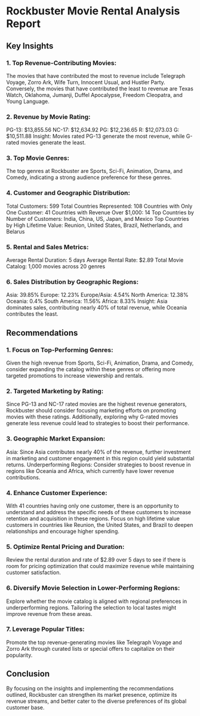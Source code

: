 # Rockbuster Movie Rental Analysis Report

## Key Insights

### 1. Top Revenue-Contributing Movies:

The movies that have contributed the most to revenue include Telegraph Voyage, Zorro Ark, Wife Turn, Innocent Usual, and Hustler Party.
Conversely, the movies that have contributed the least to revenue are Texas Watch, Oklahoma, Jumanji, Duffel Apocalypse, Freedom Cleopatra, and Young Language.

### 2. Revenue by Movie Rating:

PG-13: $13,855.56
NC-17: $12,634.92
PG: $12,236.65
R: $12,073.03
G: $10,511.88
Insight: Movies rated PG-13 generate the most revenue, while G-rated movies generate the least.

### 3. Top Movie Genres:

The top genres at Rockbuster are Sports, Sci-Fi, Animation, Drama, and Comedy, indicating a strong audience preference for these genres.

### 4. Customer and Geographic Distribution:

Total Customers: 599
Total Countries Represented: 108
Countries with Only One Customer: 41
Countries with Revenue Over $1,000: 14
Top Countries by Number of Customers: India, China, US, Japan, and Mexico
Top Countries by High Lifetime Value: Reunion, United States, Brazil, Netherlands, and Belarus

### 5. Rental and Sales Metrics:

Average Rental Duration: 5 days
Average Rental Rate: $2.89
Total Movie Catalog: 1,000 movies across 20 genres

### 6. Sales Distribution by Geographic Regions:

Asia: 39.85%
Europe: 12.23%
Europe/Asia: 4.54%
North America: 12.38%
Oceania: 0.4%
South America: 11.56%
Africa: 8.33%
Insight: Asia dominates sales, contributing nearly 40% of total revenue, while Oceania contributes the least.

## Recommendations

### 1. Focus on Top-Performing Genres:

Given the high revenue from Sports, Sci-Fi, Animation, Drama, and Comedy, consider expanding the catalog within these genres or offering more targeted promotions to increase viewership and rentals.

### 2. Targeted Marketing by Rating:

Since PG-13 and NC-17 rated movies are the highest revenue generators, Rockbuster should consider focusing marketing efforts on promoting movies with these ratings. Additionally, exploring why G-rated movies generate less revenue could lead to strategies to boost their performance.

### 3. Geographic Market Expansion:

Asia: Since Asia contributes nearly 40% of the revenue, further investment in marketing and customer engagement in this region could yield substantial returns.
Underperforming Regions: Consider strategies to boost revenue in regions like Oceania and Africa, which currently have lower revenue contributions.

### 4. Enhance Customer Experience:

With 41 countries having only one customer, there is an opportunity to understand and address the specific needs of these customers to increase retention and acquisition in these regions.
Focus on high lifetime value customers in countries like Reunion, the United States, and Brazil to deepen relationships and encourage higher spending.

### 5. Optimize Rental Pricing and Duration:

Review the rental duration and rate of $2.89 over 5 days to see if there is room for pricing optimization that could maximize revenue while maintaining customer satisfaction.

### 6. Diversify Movie Selection in Lower-Performing Regions:

Explore whether the movie catalog is aligned with regional preferences in underperforming regions. Tailoring the selection to local tastes might improve revenue from these areas.

### 7. Leverage Popular Titles:

Promote the top revenue-generating movies like Telegraph Voyage and Zorro Ark through curated lists or special offers to capitalize on their popularity.

## Conclusion

By focusing on the insights and implementing the recommendations outlined, Rockbuster can strengthen its market presence, optimize its revenue streams, and better cater to the diverse preferences of its global customer base.
